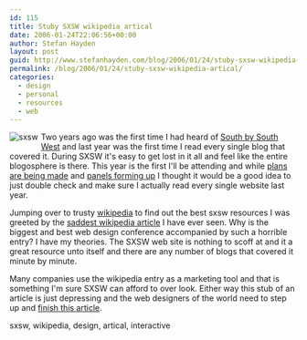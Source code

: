 ```yaml
---
id: 115
title: Stuby SXSW wikipedia artical
date: 2006-01-24T22:06:56+00:00
author: Stefan Hayden
layout: post
guid: http://www.stefanhayden.com/blog/2006/01/24/stuby-sxsw-wikipedia-artical/
permalink: /blog/2006/01/24/stuby-sxsw-wikipedia-artical/
categories:
  - design
  - personal
  - resources
  - web
---
```

<img src='/blog/wp-content/sxsw.jpg' alt='sxsw' style="float:left; padding:0px 5px 5px 0px;"/>
Two years ago was the first time I had heard of <a href="http://www.sxsw.com">South by South West</a> and last year was the first time I read every single blog that covered it. During SXSW it's easy to get lost in it all and feel like the entire blogosphere is there. This year is the first I'll be attending and while <a href="http://avalonstar.com/2006/01/24/the-avalonstar-meet-greet/">plans are being made</a> and <a href="http://2006.sxsw.com/interactive/programming/panels/">panels forming up</a> I thought it would be a good idea to just double check and make sure I actually read every single website last year.

Jumping over to trusty <a href="http://en.wikipedia.org">wikipedia</a> to find out the best sxsw resources I was greeted by the <a href="http://en.wikipedia.org/wiki/SXSW">saddest wikipedia article</a> I have ever seen. Why is the biggest and best web design conference accompanied by such a horrible entry? I have my theories. The SXSW web site is nothing to scoff at and it a great resource unto itself and there are any number of blogs that covered it minute by minute.

Many companies use the wikipedia entry as a marketing tool and that is something I'm sure SXSW can afford to over look. Either way this stub of an article is just depressing and the web designers of the world need to step up and <a href="http://en.wikipedia.org/wiki/SXSW">finish this article</a>.

<tags>sxsw, wikipedia, design, artical, interactive</tags>